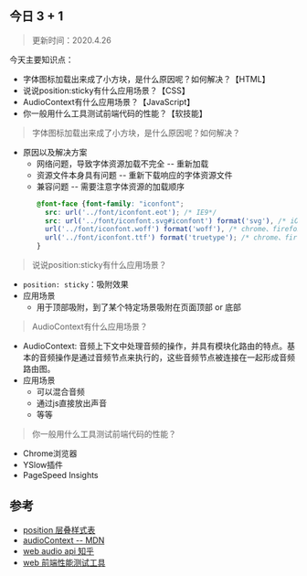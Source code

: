 ## 今日 3 + 1
> 更新时间：2020.4.26

今天主要知识点：
* 字体图标加载出来成了小方块，是什么原因呢？如何解决？【HTML】
* 说说position:sticky有什么应用场景？【CSS】
* AudioContext有什么应用场景？【JavaScript】
* 你一般用什么工具测试前端代码的性能？【软技能】

> 字体图标加载出来成了小方块，是什么原因呢？如何解决？
* 原因以及解决方案
  * 网络问题，导致字体资源加载不完全    -- 重新加载
  * 资源文件本身具有问题    -- 重新下载响应的字体资源文件
  * 兼容问题    -- 需要注意字体资源的加载顺序
    ```css
    @font-face {font-family: "iconfont";
      src: url('../font/iconfont.eot'); /* IE9*/
      src: url('../font/iconfont.svg#iconfont') format('svg'), /* iOS 4.1- */
      url('../font/iconfont.woff') format('woff'), /* chrome、firefox */
      url('../font/iconfont.ttf') format('truetype'); /* chrome、firefox、opera、Safari, Android, iOS 4.2+*/ 
    }
    ```

> 说说position:sticky有什么应用场景？
* `position: sticky`：吸附效果
* 应用场景
  * 用于顶部吸附，到了某个特定场景吸附在页面顶部 or 底部

> AudioContext有什么应用场景？
* AudioContext: 音频上下文中处理音频的操作，并具有模块化路由的特点。基本的音频操作是通过音频节点来执行的，这些音频节点被连接在一起形成音频路由图。
* 应用场景
  * 可以混合音频
  * 通过js直接放出声音
  * 等等

> 你一般用什么工具测试前端代码的性能？
* Chrome浏览器
* YSlow插件
* PageSpeed Insights

## 参考
* [position 层叠样式表](https://developer.mozilla.org/zh-CN/docs/Web/CSS/position)
* [audioContext -- MDN](https://developer.mozilla.org/zh-CN/docs/Web/API/AudioContext)
* [web audio api 知乎](https://zhuanlan.zhihu.com/p/28745323)
* [web 前端性能测试工具](http://www.fly63.com/article/detial/363)